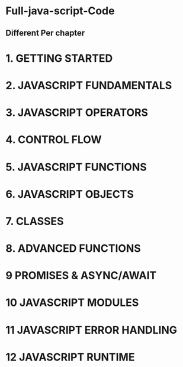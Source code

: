 # Full-java-script-Code
## Different Per chapter
# 1. GETTING STARTED
# 2. JAVASCRIPT FUNDAMENTALS
# 3. JAVASCRIPT OPERATORS
# 4. CONTROL FLOW
# 5. JAVASCRIPT FUNCTIONS
# 6. JAVASCRIPT OBJECTS
# 7. CLASSES
# 8. ADVANCED FUNCTIONS
# 9 PROMISES & ASYNC/AWAIT
# 10 JAVASCRIPT MODULES
# 11 JAVASCRIPT ERROR HANDLING
# 12 JAVASCRIPT RUNTIME
